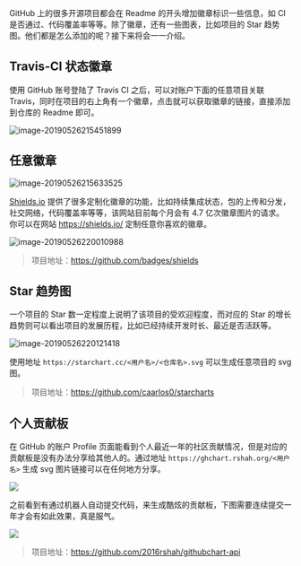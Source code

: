 GitHub 上的很多开源项目都会在 Readme 的开头增加徽章标识一些信息，如 CI 是否通过、代码覆盖率等等。除了徽章，还有一些图表，比如项目的 Star 趋势图。他们都是怎么添加的呢？接下来将会一一介绍。



## Travis-CI 状态徽章

使用 GitHub 账号登陆了 Travis CI 之后，可以对账户下面的任意项目关联 Travis，同时在项目的右上角有一个徽章，点击就可以获取徽章的链接，直接添加到仓库的 Readme 即可。

![image-20190526215451899](https://7465-test-3c9b5e-1258459492.tcb.qcloud.la/GitHub%E7%B2%BE%E9%80%89/githubbadge/travisci.png)



## 任意徽章

![image-20190526215633525](https://7465-test-3c9b5e-1258459492.tcb.qcloud.la/GitHub%E7%B2%BE%E9%80%89/githubbadge/badge.png)

[Shields.io](https://shields.io/) 提供了很多定制化徽章的功能，比如持续集成状态，包的上传和分发，社交网络，代码覆盖率等等，该网站目前每个月会有 4.7 亿次徽章图片的请求。你可以在网站 <https://shields.io/> 定制任意你喜欢的徽章。

![image-20190526220010988](https://7465-test-3c9b5e-1258459492.tcb.qcloud.la/GitHub%E7%B2%BE%E9%80%89/githubbadge/shields.png)

> 项目地址：<https://github.com/badges/shields>



## Star 趋势图

一个项目的 Star 数一定程度上说明了该项目的受欢迎程度，而对应的 Star 的增长趋势则可以看出项目的发展历程，比如已经持续开发时长、最近是否活跃等。

![image-20190526220121418](https://7465-test-3c9b5e-1258459492.tcb.qcloud.la/GitHub%E7%B2%BE%E9%80%89/githubbadge/star_change.png)

使用地址 ```https://starchart.cc/<用户名>/<仓库名>.svg``` 可以生成任意项目的 svg 图。

> 项目地址：<https://github.com/caarlos0/starcharts>



## 个人贡献板

在 GitHub 的账户 Profile 页面能看到个人最近一年的社区贡献情况，但是对应的贡献板是没有办法分享给其他人的。通过地址 ```https://ghchart.rshah.org/<用户名>``` 生成 svg 图片链接可以在任何地方分享。

![](https://camo.githubusercontent.com/119d567c70c8a919f4d698c57458936761ffd969/687474703a2f2f676863686172742e72736861682e6f72672f323031367273686168)

之前看到有通过机器人自动提交代码，来生成酷炫的贡献板，下图需要连续提交一年才会有如此效果，真是服气。

![](https://user-images.githubusercontent.com/19748456/50627104-dff87f00-0f6c-11e9-8c27-c158bd3c7288.png)

> 项目地址：<https://github.com/2016rshah/githubchart-api>
